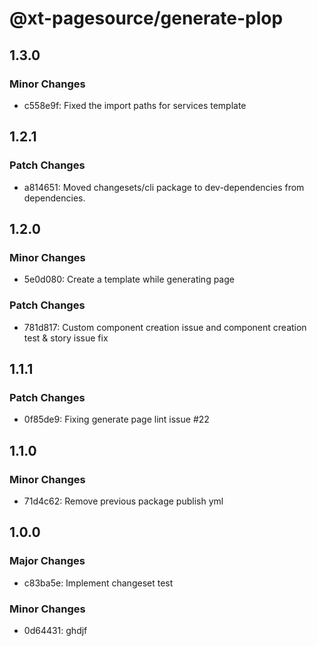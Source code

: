 # @xt-pagesource/generate-plop

## 1.3.0

### Minor Changes

- c558e9f: Fixed the import paths for services template

## 1.2.1

### Patch Changes

- a814651: Moved changesets/cli package to dev-dependencies from dependencies.

## 1.2.0

### Minor Changes

- 5e0d080: Create a template while generating page

### Patch Changes

- 781d817: Custom component creation issue and component creation test & story issue fix

## 1.1.1

### Patch Changes

- 0f85de9: Fixing generate page lint issue #22

## 1.1.0

### Minor Changes

- 71d4c62: Remove previous package publish yml

## 1.0.0

### Major Changes

- c83ba5e: Implement changeset test

### Minor Changes

- 0d64431: ghdjf
